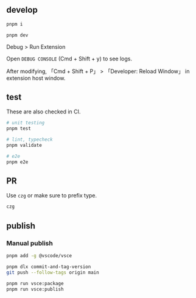 ## develop

```sh
pnpm i

pnpm dev
```

Debug > Run Extension

Open `DEBUG CONSOLE` (Cmd + Shift + y) to see logs.

After modifying, 「Cmd + Shift + P」 > 「Developer: Reload Window」 in extension host window.

## test

These are also checked in CI.

```sh
# unit testing
pnpm test

# lint, typecheck
pnpm validate
```

```sh
# e2e
pnpm e2e
```

## PR

Use `czg` or make sure to prefix type.

```sh
czg
```

## publish

### Manual publish

```sh
pnpm add -g @vscode/vsce
```

```sh
pnpm dlx commit-and-tag-version
git push --follow-tags origin main

pnpm run vsce:package
pnpm run vsce:publish
```
